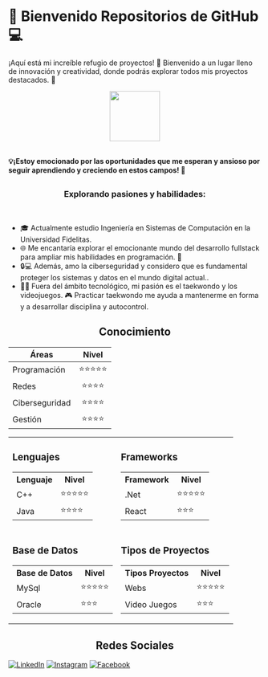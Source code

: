 <h1> 🚀 Bienvenido Repositorios de GitHub 💻 </h1> 

¡Aquí está mi increíble refugio de proyectos! 🚀 Bienvenido a un lugar lleno de innovación y creatividad, donde podrás explorar todos mis proyectos destacados. 💼</br>

<p align="center">
 <img width="100" src="https://i.imgur.com/0kvtMLE.gif" align="center"/>
</p>

<br>
<b> 💡¡Estoy emocionado por las oportunidades que me esperan y ansioso por seguir aprendiendo y creciendo en estos campos! 🚀 </b>
<br>

<h2 align="center"></h2>
<h3 align="center">Explorando pasiones y habilidades:</h3>
<br>

- 🎓 Actualmente estudio Ingeniería en Sistemas de Computación en la Universidad Fidelitas. 
- 🌐 Me encantaría explorar el emocionante mundo del desarrollo fullstack para ampliar mis habilidades en programación. 💪
- 🔒💻 Además, amo la ciberseguridad y considero que es fundamental proteger los sistemas y datos en el mundo digital actual.. 
- 🥋💥 Fuera del ámbito tecnológico, mi pasión es el taekwondo y los videojuegos. 🎮 Practicar taekwondo me ayuda a mantenerme en forma y a desarrollar disciplina y autocontrol.

<h2 align="center">Conocimiento</h2>

<div align="center">

| Áreas           | Nivel |
| -------------- | :------: |
| Programación   | ⭐⭐⭐⭐⭐ |
| Redes          | ⭐⭐⭐⭐ |
| Ciberseguridad | ⭐⭐⭐⭐   |
| Gestión        | ⭐⭐⭐⭐   |

</div>


<table>
  <tr>
    <td colspan="2">
      <h3>Lenguajes</h3>
      <table>
       <tr>
                <th>Lenguaje</th>
                <th>Nivel</th>
            </tr>
            <tr>
                <td>C++</td>
                <td>⭐⭐⭐⭐⭐</td>
            </tr>
            <tr>
                <td>Java</td>
                <td>⭐⭐⭐⭐</td>
            </tr>
      </table>
    </td>
    <td colspan="2">
      <h3>Frameworks</h3>
      <table>
         <tr>
                <th>Framework</th>
                <th>Nivel</th>
            </tr>
            <tr>
                <td>.Net</td>
                <td>⭐⭐⭐⭐⭐</td>
            </tr>
            <tr>
                <td>React</td>
                <td>⭐⭐⭐</td>
            </tr>
      </table>
    </td>
  </tr>
  <tr>
    <td colspan="2">
      <h3>Base de Datos</h3>
      <table>
        <tr>
                <th>Base de Datos</th>
                <th>Nivel</th>
            </tr>
            <tr>
                <td>MySql</td>
                <td>⭐⭐⭐⭐⭐</td>
            </tr>
            <tr>
                <td>Oracle</td>
                <td>⭐⭐⭐</td>
            </tr>
      </table>
    </td>
    <td colspan="2">
      <h3>Tipos de Proyectos</h3>
      <table>
        <tr>
                <th>Tipos Proyectos</th>
                <th>Nivel</th>
            </tr>
            <tr>
                <td>Webs</td>
                <td>⭐⭐⭐⭐⭐</td>
            </tr>
            <tr>
                <td>Video Juegos</td>
                <td>⭐⭐⭐</td>
            </tr>
      </table>
    </td>
  </tr>
</table>













<h2 align="center">Redes Sociales</h2>

[![LinkedIn](https://img.shields.io/badge/LinkedIn-Kenneth_Alvarado-0077B5?style=for-the-badge&logo=linkedin&logoColor=white&labelColor=101010)](https://www.linkedin.com/in/kenneth-alvaradom)
[![Instagram](https://img.shields.io/badge/Instagram-@kennethalmar-E4405F?style=for-the-badge&logo=instagram&logoColor=white&labelColor=101010)](https://www.instagram.com/kennethalmar/)
[![Facebook](https://img.shields.io/badge/Facebook-@Kenneth_Alvarado-1DA1F2?style=for-the-badge&logo=facebook&logoColor=white&labelColor=101010)](https://www.facebook.com/kenneth.alvarado.39/)
